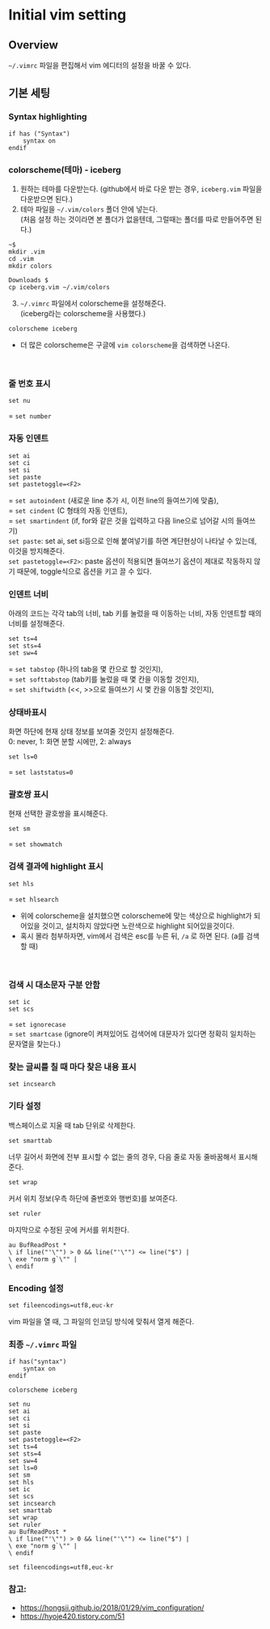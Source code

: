 # Initial vim setting

## Overview
``` ~/.vimrc ``` 파일을 편집해서 vim 에디터의 설정을 바꿀 수 있다.

## 기본 세팅

### **Syntax highlighting**
```
if has ("Syntax")
    syntax on
endif
```

### **colorscheme(테마) - iceberg**
1. 원하는 테마를 다운받는다. (github에서 바로 다운 받는 경우,  ```iceberg.vim``` 파일을 다운받으면 된다.)
2. 테마 파일을 ```~/.vim/colors``` 폴더 안에 넣는다. </br>
(처음 설정 하는 것이라면 본 폴더가 없을텐데, 그럴때는 폴더를 따로 만들어주면 된다.)
```
~$
mkdir .vim
cd .vim
mkdir colors

Downloads $
cp iceberg.vim ~/.vim/colors
```
3. ``` ~/.vimrc ``` 파일에서 colorscheme을 설정해준다. </br>
(iceberg라는 colorscheme을 사용했다.)
```
colorscheme iceberg
```
* 더 많은 colorscheme은 구글에 ```vim colorscheme```을 검색하면 나온다.
</br>

### **줄 번호 표시**
```
set nu
```
= ```set number```
</br>

### **자동 인덴트**
```
set ai
set ci
set si
set paste
set pastetoggle=<F2>
```
= ```set autoindent``` (새로운 line 추가 시, 이전 line의 들여쓰기에 맞춤), </br>
= ```set cindent``` (C 형태의 자동 인덴트), </br>
= ```set smartindent``` (if, for와 같은 것을 입력하고 다음 line으로 넘어갈 시의 들여쓰기)</br>
```set paste```: set ai, set si등으로 인해 붙여넣기를 하면 계단현상이 나타날 수 있는데, 이것을 방지해준다.</br>
```set pastetoggle=<F2>```: paste 옵션이 적용되면 들여쓰기 옵션이 제대로 작동하지 않기 때문에, toggle식으로 옵션을 키고 끌 수 있다. </br>

### **인덴트 너비**
아래의 코드는 각각 tab의 너비, tab 키를 눌렀을 때 이동하는 너비, 자동 인덴트할 때의 너비를 설정해준다.
```
set ts=4
set sts=4
set sw=4
```
= ```set tabstop``` (하나의 tab을 몇 칸으로 할 것인지), </br>
= ```set softtabstop``` (tab키를 눌렀을 때 몇 칸을 이동할 것인지), </br>
= ```set shiftwidth``` (<<, >>으로 들여쓰기 시 몇 칸을 이동할 것인지), </br>

### **상태바표시**
화면 하단에 현재 상태 정보를 보여줄 것인지 설정해준다. </br>
0: never, 1: 화면 분할 시에만, 2: always
```
set ls=0
```
= ```set laststatus=0``` </br>

### **괄호쌍 표시**
현재 선택한 괄호쌍을 표시해준다.
```
set sm
```
= ```set showmatch``` </br>


### **검색 결과에 highlight 표시**
```
set hls
```
= ```set hlsearch```
* 위에 colorscheme을 설치했으면 colorscheme에 맞는 색상으로 highlight가 되어있을 것이고, 설치하지 않았다면 노란색으로 highlight 되어있을것이다.
* 혹시 몰라 첨부하자면, vim에서 검색은 esc를 누른 뒤, ```/a``` 로 하면 된다. (a를 검색할 때)
</br>

### **검색 시 대소문자 구분 안함**
```
set ic
set scs
```
= ```set ignorecase``` </br>
= ```set smartcase``` (ignore이 켜져있어도 검색어에 대문자가 있다면 정확히 일치하는 문자열을 찾는다.)</br>

### **찾는 글씨를 칠 때 마다 찾은 내용 표시**
```
set incsearch
```

### **기타 설정** 
백스페이스로 지울 때 tab 단위로 삭제한다.
```
set smarttab
```
너무 길어서 화면에 전부 표시할 수 없는 줄의 경우, 다음 줄로 자동 줄바꿈해서 표시해준다.
```
set wrap
```

커서 위치 정보(우측 하단에 줄번호와 행번호)를 보여준다.
```
set ruler
```

마지막으로 수정된 곳에 커서를 위치한다.
```
au BufReadPost *
\ if line("'\"") > 0 && line("'\"") <= line("$") |
\ exe "norm g`\"" |
\ endif
```

### **Encoding 설정**
```
set fileencodings=utf8,euc-kr
```
vim 파일을 열 때, 그 파일의 인코딩 방식에 맞춰서 열게 해준다.



### 최종 ``` ~/.vimrc ``` 파일

```
if has("syntax")
    syntax on
endif

colorscheme iceberg

set nu
set ai
set ci
set si
set paste
set pastetoggle=<F2>
set ts=4
set sts=4
set sw=4
set ls=0
set sm
set hls
set ic
set scs
set incsearch
set smarttab
set wrap
set ruler
au BufReadPost *
\ if line("'\"") > 0 && line("'\"") <= line("$") |
\ exe "norm g`\"" |
\ endif

set fileencodings=utf8,euc-kr
```

### 참고:
* https://hongsii.github.io/2018/01/29/vim_configuration/
* https://hyoje420.tistory.com/51
